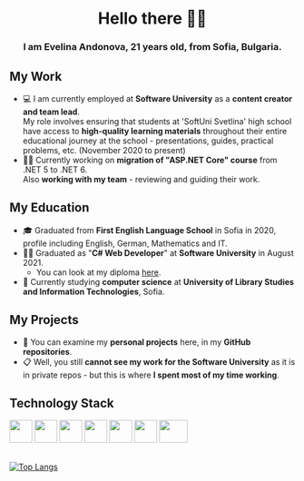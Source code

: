 <h1 align="center">Hello there 👋😃</h1>

<h3 align="center">I am Evelina Andonova, 21 years old, from Sofia, Bulgaria.</h3>

## My Work
- 💻 I am currently employed at **Software University** as a **content creator and team lead**. <br>
  My role involves ensuring that students at 'SoftUni Svetlina' high school have access to **high-quality learning materials** throughout their entire educational journey at the school - presentations, guides, practical problems, etc. (November 2020 to present)
- 👩‍💻 Currently working on **migration of "ASP.NET Core" course** from .NET 5 to .NET 6. <br>
      Also **working with my team** - reviewing and guiding their work.

## My Education
 - 🎓 Graduated from **First English Language School** in Sofia in 2020, profile including English, German, Mathematics and IT.
 - 👩‍🎓 Graduated as "**C# Web Developer**" at **Software University** in August 2021.
   - You can look at my diploma [here](https://softuni.bg/certificates/details/117911/2c90f37a).
 - 🏫 Currently studying **computer science** at **University of Library Studies and Information Technologies**, Sofia.

## My Projects
  - 📝 You can examine my **personal projects** here, in my **GitHub repositories**.
  - 📋 Well, you still **cannot see my work for the Software University** as it is in private repos - but this is where **I spent most of my time working**.

## Technology Stack
<img src="https://github.com/evandonova/evandonova/assets/69080997/58452382-d293-4b6d-a8b4-c72fff5cf1ad" width="40" height="40" />
<img src="https://github.com/evandonova/evandonova/assets/69080997/a5bbaa26-a070-4b33-8aab-a885c5a22717" width="40" height="40" />
<img src="https://github.com/evandonova/evandonova/assets/69080997/40ac7c83-882a-4867-88f1-52da109e84e3" width="40" height="40" />
<img src="https://github.com/evandonova/evandonova/assets/69080997/38bd0162-39d3-45bc-91a2-06dc9d94b23e" width="40" height="40" />
<img src="https://github.com/evandonova/evandonova/assets/69080997/04dbaceb-bc7e-4abe-a610-dae2e6220da4" width="40" height="40" />
<img src="https://github.com/evandonova/evandonova/assets/69080997/16c32f18-12b9-435b-9dfc-61590e6d9e55" width="40" height="40" />
<img src="https://github.com/evandonova/evandonova/assets/69080997/7c02df8d-98b8-43bb-b84f-0a46c49f3b4d" width="50" height="40" />
<br></br>

[![Top Langs](https://github-readme-stats.vercel.app/api/top-langs/?username=evandonova&layout=donut-vertical)](https://github.com/anuraghazra/github-readme-stats)
